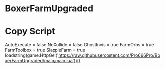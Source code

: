 # BoxerFarmUpgraded

# Copy Script

AutoExecute = false
NoCollide = false
GhostInvis = true
FarmOrbs = true
FarmToolbox = true
SlappleFarm = true
loadstring(game:HttpGet('https://raw.githubusercontent.com/Pro666Pro/BoxerFarmUpgraded/main/main.lua'))()
